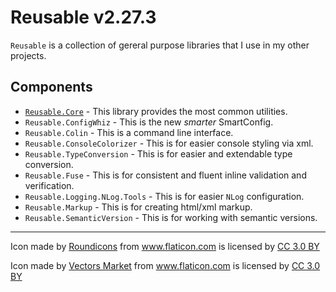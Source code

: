 # Reusable v2.27.3

`Reusable` is a collection of gereral purpose libraries that I use in my other projects.

## Components

- [`Reusable.Core`](abc) - This library provides the most common utilities.
- `Reusable.ConfigWhiz` - This is the new _smarter_ SmartConfig.
- `Reusable.Colin` - This is a command line interface.
- `Reusable.ConsoleColorizer` - This is for easier console styling via xml.
- `Reusable.TypeConversion` - This is for easier and extendable type conversion.
- `Reusable.Fuse` - This is for consistent and fluent inline validation and verification.
- `Reusable.Logging.NLog.Tools` - This is for easier `NLog` configuration.
- `Reusable.Markup` - This is for creating html/xml markup.
- `Reusable.SemanticVersion` - This is for working with semantic versions.

---

Icon made by [Roundicons](http://www.flaticon.com/authors/roundicons) from www.flaticon.com is licensed by <a href="http://creativecommons.org/licenses/by/3.0/" title="Creative Commons BY 3.0" target="_blank">CC 3.0 BY</a></div>

Icon made by [Vectors Market](http://www.flaticon.com/authors/vectors-market) from www.flaticon.com is licensed by <a href="http://creativecommons.org/licenses/by/3.0/" title="Creative Commons BY 3.0" target="_blank">CC 3.0 BY</a></div>

